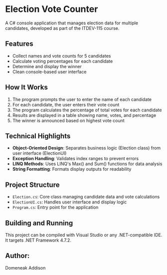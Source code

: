 # Election Vote Counter

A C# console application that manages election data for multiple candidates, developed as part of the ITDEV-115 course.

## Features

- Collect names and vote counts for 5 candidates
- Calculate voting percentages for each candidate
- Determine and display the winner
- Clean console-based user interface

## How It Works

1. The program prompts the user to enter the name of each candidate
2. For each candidate, the user enters their vote count
3. The program calculates the percentage of total votes for each candidate
4. Results are displayed in a table showing name, votes, and percentage
5. The winner is announced based on highest vote count

## Technical Highlights

- **Object-Oriented Design**: Separates business logic (Election class) from user interface (ElectionUI)
- **Exception Handling**: Validates index ranges to prevent errors
- **LINQ Methods**: Uses LINQ's Max() and Sum() functions for data analysis
- **String Formatting**: Formats display outputs for readability

## Project Structure

- `Election.cs`: Core class managing candidate data and vote calculations
- `ElectionUI.cs`: Handles user interface and display logic
- `Program.cs`: Entry point for the application

## Building and Running

This project can be compiled with Visual Studio or any .NET-compatible IDE. It targets .NET Framework 4.7.2.

## Author:
Domeneak Addison
